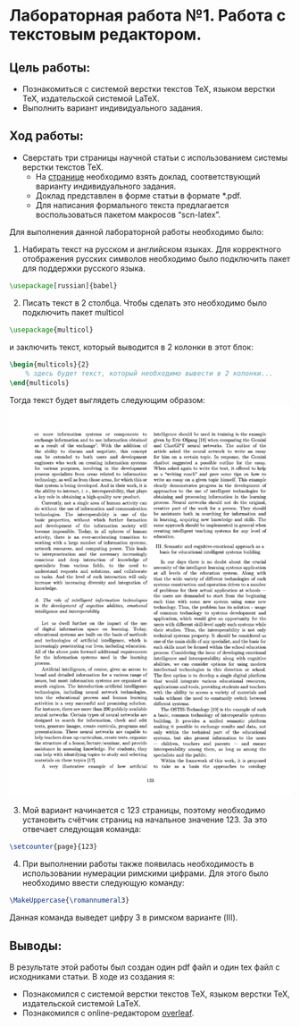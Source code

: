 # Лабораторная работа №1. Работа с текстовым редактором.

## Цель работы:
- Познакомиться с системой верстки текстов TeX, языком верстки TeX, издательской системой LaTeX.
- Выполнить вариант индивидуального задания.


## Ход работы:
- Сверстать три страницы научной статьи с использованием системы верстки текстов TeX.
    - На [странице](https://proc.ostis.net/proc/Proceedings%20OSTIS-2024.pdf) необходимо взять доклад, соответствующий варианту индивидуального задания.
    - Доклад представлен в форме статьи в формате *.pdf.
    - Для написания формального текста предлагается воспользоваться пакетом макросов “scn-latex”.

Для выполнения данной лабораторной работы необходимо было:
1. Набирать текст на русском и английском языках. Для корректного отображения русских символов необходимо было подключить пакет для поддержки русского языка.
```LaTeX
\usepackage[russian]{babel}
```

2. Писать текст в 2 столбца. Чтобы сделать это необходимо было подключить пакет multicol
```LaTeX
\usepackage{multicol}
```
и заключить текст, который выводится в 2 колонки в этот блок:
```LaTeX
\begin{multicols}{2}
    % здесь будет текст, который необходимо вывести в 2 колонки...
\end{multicols}
```
Тогда текст будет выглядеть следующим образом:
![Текст в 2 колонки](2ColumnText.png)

3. Мой вариант начинается с 123 страницы, поэтому необходимо установить счётчик страниц на начальное значение 123. За это отвечает следующая команда:
```LaTeX
\setcounter{page}{123}
```

4. При выполнении работы также появилась необходимость в использовании нумерации римскими цифрами. Для этого было необходимо ввести следующую команду:
```LaTeX
\MakeUppercase{\romannumeral3}
```
Данная команда выведет цифру 3 в римском варианте (III).


## Выводы:
В результате этой работы был создан один pdf файл и один tex файл с исходниками статьи. В ходе из создания я:
- Познакомился с системой верстки текстов TeX, языком верстки TeX, издательской системой LaTeX.
- Познакомился с online-редактором [overleaf](https://www.overleaf.com).
